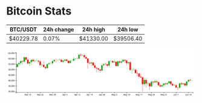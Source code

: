 # Bitcoin Stats

BTC/USDT|24h change|24h high|24h low|
|---|---|---|---|
|$40229.78|0.07%|$41330.00|$39506.40|

<img src="./chart.svg">
